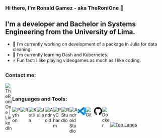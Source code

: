 ### Hi there, I'm Ronald Gamez - aka TheRoniOne 👋

## I'm a developer and Bachelor in Systems Engineering from the University of Lima.

- 🔭 I’m currently working on development of a package in Julia for data cleaning.
- 🌱 I’m currently learning Dash and Kubernetes.
- ⚡ Fun fact: I like playing videogames as much as I like coding.
<!-- - 👯 I’m looking to collaborate on ...
- 🤔 I’m looking for help with ...
- 💬 Ask me about ... -->

### Contact me:
[<img align="left" alt="TheRoniOne | LinkedIn" width="22px" src="https://content.linkedin.com/content/dam/me/business/en-us/amp/brand-site/v2/bg/LI-Bug.svg.original.svg" />][linkedin]
<br />
### Languages and Tools:
<img align="left" alt="Python" width="26px" src="https://upload.wikimedia.org/wikipedia/commons/thumb/c/c3/Python-logo-notext.svg/110px-Python-logo-notext.svg.png" />
<img align="left" alt="R" width="26px" src="https://www.r-project.org/logo/Rlogo.png" />
<img align="left" alt="Kotlin" width="26px" src="https://upload.wikimedia.org/wikipedia/commons/7/74/Kotlin_Icon.png" />
<img align="left" alt="Julia" width="26px" src="https://avatars.githubusercontent.com/u/743164?s=400&v=4" />
<img align="left" alt="Android" width="26px" src="https://logodownload.org/wp-content/uploads/2015/05/android-logo-3-2.png" />
<img align="left" alt="PyCharm" width="26px" src="https://upload.wikimedia.org/wikipedia/commons/1/1d/PyCharm_Icon.svg" />
<img align="left" alt="RStudio" width="26px" src="https://d33wubrfki0l68.cloudfront.net/521a038ed009b97bf73eb0a653b1cb7e66645231/8e3fd/assets/img/rstudio-icon.png" />
<img align="left" alt="Android Studio" width="26px" src="https://2.bp.blogspot.com/-tzm1twY_ENM/XlCRuI0ZkRI/AAAAAAAAOso/BmNOUANXWxwc5vwslNw3WpjrDlgs9PuwQCLcBGAsYHQ/s1600/pasted%2Bimage%2B0.png" />
<img align="left" alt="Visual Studio Code" width="26px" src="https://raw.githubusercontent.com/github/explore/80688e429a7d4ef2fca1e82350fe8e3517d3494d/topics/visual-studio-code/visual-studio-code.png" />
<img align="left" alt="Git" width="26px" src="https://git-scm.com/images/logos/downloads/Git-Icon-1788C.png" />
<img align="left" alt="GitHub" width="26px" src="https://raw.githubusercontent.com/github/explore/78df643247d429f6cc873026c0622819ad797942/topics/github/github.png" />
<img align="left" alt="Docker" width="26px" src="https://imgs.search.brave.com/wDj1kJE3ZutQvKiMEF1jf-qbtiSqUoPtTy_9tHTK1Ig/rs:fit:600:430:1/g:ce/aHR0cHM6Ly93d3cu/ZG9ja2VyLmNvbS9z/aXRlcy9kZWZhdWx0/L2ZpbGVzL2Q4L3N0/eWxlcy9yb2xlX2lj/b24vcHVibGljLzIw/MTktMDcvTW9ieS1s/b2dvLnBuZz9pdG9r/PXNZSF9KRWFK" />

<br />
<br />

[![Top Langs](https://github-readme-stats.vercel.app/api/top-langs/?username=theronione&hide=ruby,racket,c&theme=nightowl)](https://github.com/anuraghazra/github-readme-stats)

[linkedin]: https://www.linkedin.com/in/ronald-daniel-gamez-vigo
